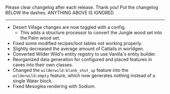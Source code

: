 Please clear changelog after each release.
Thank you!
Put the changelog BELOW the dashes. ANYTHING ABOVE IS IGNORED

-----------------
- Desert Village changes are now toggled with a config.
  - This adds a structure processor to convert the Jungle wood set into the Palm wood set.
- Fixed some modified recipes/loot tables not working properly.
- Slightly decreased the average amount of Cattails in worldgen.
- Converted Wilder Wild's entity registry to use Vanilla's entity builder.
- Reorganized data generation for configured and placed features in caves into their own classes.
- Changed the `wilderwild:blank_shut_up` feature into the `wilderwild:empty` feature, which now generates nothing instead of a single Water block.
- Fixed Mesoglea rendering with Sodium.
